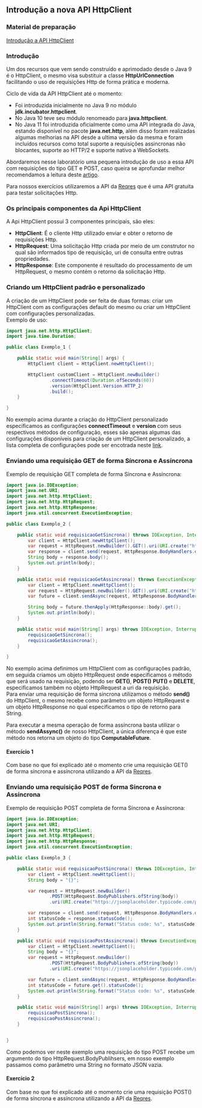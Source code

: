 ## Introdução a nova API HttpClient

### Material de preparação
[Introdução a API HttpClient](https://dev.to/andreevich/a-small-introduction-to-java-11-s-httpclient-nhj)

### Introdução
Um dos recursos que vem sendo construído e aprimodado desde o Java 9 é o HttpClient, o mesmo visa substituir a classe **HttpUrlConnection** 
facilitando o uso de requisições Http de forma prática e moderna.

Ciclo de vida da API HttpClient até o momento:
 * Foi introduzida inicialmente no Java 9 no módulo **jdk.incubator.httpclient**.
 * No Java 10 teve seu módulo renomeado para **java.httpclient**.
 * No Java 11 foi introduzida oficialmente como uma API integrada do Java, estando disponível no pacote **java.net.http**, além disso foram 
 realizadas algumas melhorias na API desde a ultima versão da mesma e foram incluídos recursos como total suporte a requisições assincronas
 não blocantes, suporte ao HTTP/2 e suporte nativo a WebSockets.

Abordaremos nesse laboratório uma pequena introdução de uso a essa API com requisições do tipo GET e POST, caso queira se aprofundar melhor 
recomendamos a leitura deste [artigo](https://golb.hplar.ch/2019/01/java-11-http-client.html).

Para nossos exercícios utilizaremos a API da [Reqres](https://reqres.in/) que é uma API gratuita para testar solicitações Http.


### Os principais componentes da Api HttpClient
A Api HttpClient possui 3 componentes principais, são eles:
 * **HttpClient**: É o cliente Http utilizado enviar e obter o retorno de requisições Http.
 * **HttpRequest**: Uma solicitação Http criada por meio de um construtor no qual são informados tipo de requisição, uri de consulta entre outras 
 propriedades.
 * **HttpResponse**: Este componente é resultado do processamento de um HttpRequest, o mesmo contém o retorno da solicitação Http.
 

### Criando um HttpClient padrão e personalizado
A criação de um HttpClient pode ser feita de duas formas: criar um HttpClient com as configurações default do mesmo ou criar um HttpClient com configurações personalizadas.<br/>
Exemplo de uso:
```java
import java.net.http.HttpClient;
import java.time.Duration;

public class Exemplo_1 {

    public static void main(String[] args) {
        HttpClient client = HttpClient.newHttpClient();

        HttpClient customClient = HttpClient.newBuilder()
                .connectTimeout(Duration.ofSeconds(60))
                .version(HttpClient.Version.HTTP_2)
                .build();
    }

}
```
No exemplo acima durante a criação do HttpClient personalizado especificamos as configurações **connectTimeout** e **version** com seus respectivos 
métodos de configuração, esses são apenas algumas das configurações disponíveis para criação de um HttpClient personalizado, a lista completa 
de configurações pode ser encotrada neste [link](https://docs.oracle.com/en/java/javase/11/docs/api/java.net.http/java/net/http/HttpClient.html).

### Enviando uma requisição GET de forma Síncrona e Assíncrona
Exemplo de requisição GET completa de forma Síncrona e Assíncrona:
```java
import java.io.IOException;
import java.net.URI;
import java.net.http.HttpClient;
import java.net.http.HttpRequest;
import java.net.http.HttpResponse;
import java.util.concurrent.ExecutionException;

public class Exemplo_2 {

    public static void requisicaoGetSincrona() throws IOException, InterruptedException {
        var client = HttpClient.newHttpClient();
        var request = HttpRequest.newBuilder().GET().uri(URI.create("https://jsonplaceholder.typicode.com/posts/1")).build();
        var response = client.send(request, HttpResponse.BodyHandlers.ofString());
        String body = response.body();
        System.out.println(body);
    }

    public static void requisicaoGetAssincrona() throws ExecutionException, InterruptedException {
        var client = HttpClient.newHttpClient();
        var request = HttpRequest.newBuilder().GET().uri(URI.create("https://jsonplaceholder.typicode.com/posts/1")).build();
        var future = client.sendAsync(request, HttpResponse.BodyHandlers.ofString());

        String body = future.thenApply(HttpResponse::body).get();
        System.out.println(body);
    }

    public static void main(String[] args) throws IOException, InterruptedException, ExecutionException {
        requisicaoGetSincrona();
        requisicaoGetAssincrona();
    }

}
```
No exemplo acima definimos um HttpClient com as configurações padrão, em seguida criamos um objeto HttpRequest onde especificamos o método que será usado na requisição, podendo 
ser **GET()**, **POST()** **PUT()** e **DELETE**, especificamos também no objeto HttpRequest a uri da requisição.<br/>
Para enviar uma requisição de forma síncrona utilizamos o método **send()** do HttpClient, o mesmo recebe como parâmetro um objeto HttpRequest e um objeto HttpResponse no qual 
especificamos o tipo de retorno para String.

Para executar a mesma operação de forma assíncrona basta utilizar o método **sendAssync()** de nosso HttpClient, a única diferença é que este método nos retorna um objeto do tipo 
**ComputableFuture**.<br/>

#### Exercício 1
Com base no que foi explicado até o momento crie uma requisição GET() de forma síncrona e assíncrona utilizando a API da 
[Reqres](https://reqres.in/).


### Enviando uma requisição POST de forma Síncrona e Assíncrona
Exemplo de requisição POST completa de forma Síncrona e Assíncrona:
```java
import java.io.IOException;
import java.net.URI;
import java.net.http.HttpClient;
import java.net.http.HttpRequest;
import java.net.http.HttpResponse;
import java.util.concurrent.ExecutionException;

public class Exemplo_3 {

    public static void requisicaoPostSincrona() throws IOException, InterruptedException {
        var client = HttpClient.newHttpClient();
        String body = "{}";

        var request = HttpRequest.newBuilder()
                .POST(HttpRequest.BodyPublishers.ofString(body))
                .uri(URI.create("https://jsonplaceholder.typicode.com/posts")).build();

        var response = client.send(request, HttpResponse.BodyHandlers.ofString());
        int statusCode = response.statusCode();
        System.out.println(String.format("Status code: %s", statusCode));
    }

    public static void requisicaoPostAssincrona() throws ExecutionException, InterruptedException {
        var client = HttpClient.newHttpClient();
        String body = "{}";
        var request = HttpRequest.newBuilder()
                .POST(HttpRequest.BodyPublishers.ofString(body))
                .uri(URI.create("https://jsonplaceholder.typicode.com/posts")).build();

        var future = client.sendAsync(request, HttpResponse.BodyHandlers.ofString());
        int statusCode = future.get().statusCode();
        System.out.println(String.format("Status code: %s", statusCode));
    }

    public static void main(String[] args) throws IOException, InterruptedException, ExecutionException {
        requisicaoPostSincrona();
        requisicaoPostAssincrona();
    }


}
```
Como podemos ver neste exemplo uma requisição do tipo POST recebe um argumento do tipo HttpRequest.BodyPublihsers, em nosso exemplo 
passamos como parâmetro uma String no formato JSON vazia.

#### Exercício 2
Com base no que foi explicado até o momento crie uma requisição POST() de forma síncrona e assíncrona utilizando a API da 
[Reqres](https://reqres.in/). 